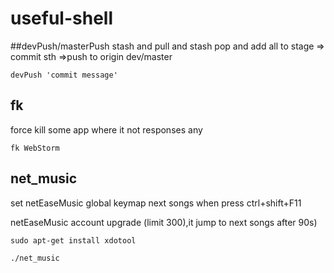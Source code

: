 # useful-shell

##devPush/masterPush
stash and pull and stash pop and add all to stage => commit sth =>push to origin dev/master
```
devPush 'commit message'

```

## fk
force kill some app where it not responses any
```
fk WebStorm
```

## net_music

set netEaseMusic global keymap next songs when press ctrl+shift+F11

netEaseMusic account upgrade (limit 300),it jump to next songs after 90s)

```
sudo apt-get install xdotool

./net_music

```

